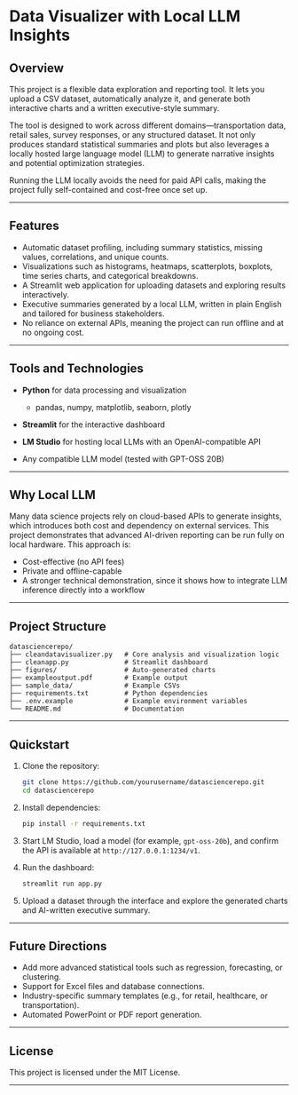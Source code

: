# Data Visualizer with Local LLM Insights

## Overview

This project is a flexible data exploration and reporting tool. It lets you upload a CSV dataset, automatically analyze it, and generate both interactive charts and a written executive-style summary.

The tool is designed to work across different domains—transportation data, retail sales, survey responses, or any structured dataset. It not only produces standard statistical summaries and plots but also leverages a locally hosted large language model (LLM) to generate narrative insights and potential optimization strategies.

Running the LLM locally avoids the need for paid API calls, making the project fully self-contained and cost-free once set up.

---

## Features

* Automatic dataset profiling, including summary statistics, missing values, correlations, and unique counts.
* Visualizations such as histograms, heatmaps, scatterplots, boxplots, time series charts, and categorical breakdowns.
* A Streamlit web application for uploading datasets and exploring results interactively.
* Executive summaries generated by a local LLM, written in plain English and tailored for business stakeholders.
* No reliance on external APIs, meaning the project can run offline and at no ongoing cost.

---

## Tools and Technologies

* **Python** for data processing and visualization

  * pandas, numpy, matplotlib, seaborn, plotly
* **Streamlit** for the interactive dashboard
* **LM Studio** for hosting local LLMs with an OpenAI-compatible API
* Any compatible LLM model (tested with GPT-OSS 20B)

---

## Why Local LLM

Many data science projects rely on cloud-based APIs to generate insights, which introduces both cost and dependency on external services. This project demonstrates that advanced AI-driven reporting can be run fully on local hardware. This approach is:

* Cost-effective (no API fees)
* Private and offline-capable
* A stronger technical demonstration, since it shows how to integrate LLM inference directly into a workflow

---

## Project Structure

```
datasciencerepo/
├── cleandatavisualizer.py   # Core analysis and visualization logic
├── cleanapp.py              # Streamlit dashboard
├── figures/                 # Auto-generated charts
├── exampleoutput.pdf        # Example output
├── sample_data/             # Example CSVs
├── requirements.txt         # Python dependencies
├── .env.example             # Example environment variables
└── README.md                # Documentation
```

---

## Quickstart

1. Clone the repository:

   ```bash
   git clone https://github.com/yourusername/datasciencerepo.git
   cd datasciencerepo
   ```

2. Install dependencies:

   ```bash
   pip install -r requirements.txt
   ```

3. Start LM Studio, load a model (for example, `gpt-oss-20b`), and confirm the API is available at `http://127.0.0.1:1234/v1`.

4. Run the dashboard:

   ```bash
   streamlit run app.py
   ```

5. Upload a dataset through the interface and explore the generated charts and AI-written executive summary.

---

## Future Directions

* Add more advanced statistical tools such as regression, forecasting, or clustering.
* Support for Excel files and database connections.
* Industry-specific summary templates (e.g., for retail, healthcare, or transportation).
* Automated PowerPoint or PDF report generation.

---

## License

This project is licensed under the MIT License.

---

